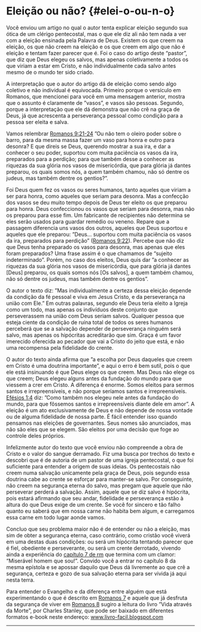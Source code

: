 # Eleição ou não? {#elei-o-ou-n-o}

Você enviou um artigo no qual o autor tenta explicar eleição segundo sua ótica de um clérigo pentecostal, mas o que ele diz ali não tem nada a ver com a eleição ensinada pela Palavra de Deus. Existem os que creem na eleição, os que não creem na eleição e os que creem em algo que não é eleição e tentam fazer parecer que é. Foi o caso do artigo deste “pastor”, que diz que Deus elegeu os salvos, mas apenas coletivamente a todos os que viriam a estar em Cristo, e não individualmente cada salvo antes mesmo de o mundo ter sido criado.

A interpretação que o autor do artigo dá de eleição como sendo algo coletivo e não individual é equivocada. Primeiro porque o versículo em Romanos, que mencionei para você em uma mensagem anterior, mostra que o assunto é claramente de ”vasos”, e vasos são pessoas. Segundo, porque a interpretação que ele dá demonstra que não crê na graça de Deus, já que acrescenta a perseverança pessoal como condição para a pessoa ser eleita e salva.

Vamos relembrar [Romanos 9:21-24](http://bibliaonline.com.br/acf/rm/9/21-24) ”Ou não tem o oleiro poder sobre o barro, para da mesma massa fazer um vaso para honra e outro para desonra? E que direis se Deus, querendo mostrar a sua ira, e dar a conhecer o seu poder, suportou com muita paciência os vasos da ira, preparados para a perdição; para que também desse a conhecer as riquezas da sua glória nos vasos de misericórdia, que para glória já dantes preparou, os quais somos nós, a quem também chamou, não só dentre os judeus, mas também dentre os gentios?”.

Foi Deus quem fez os vasos ou seres humanos, tanto aqueles que viriam a ser para honra, como aqueles que seriam para desonra. Mas a confecção dos vasos se deu muito tempo depois de Deus ter eleito os que preparou para honra. Deus confeccionou os vasos que seriam para desonra, mas não os preparou para esse fim. Um fabricante de recipientes não determina se eles serão usados para guardar remédio ou veneno. Repare que a passagem diferencia uns vasos dos outros, aqueles que Deus suportou e aqueles que ele preparou: ”Deus... suportou com muita paciência os vasos da ira, preparados para perdição” ([Romanos 9:22](http://bibliaonline.com.br/acf/rm/9/22)). Percebe que não diz que Deus tenha preparado os vasos para desonra, mas apenas que eles foram preparados? Uma frase assim é o que chamamos de “sujeito indeterminado”. Porém, no caso dos eleitos, Deus quis dar ”a conhecer as riquezas da sua glória nos vasos de misericórdia, que para glória já dantes [Deus] preparou, os quais somos nós [Os salvos], a quem também chamou, não só dentre os judeus, mas também dentre os gentios”.

O autor o texto diz: ”Mas individualmente a certeza dessa eleição depende da condição da fé pessoal e viva em Jesus Cristo, e da perseverança na união com Ele.” Em outras palavras, segundo ele Deus teria eleito a Igreja como um todo, mas apenas os indivíduos deste conjunto que perseverassem na união com Deus seriam salvos. Qualquer pessoa que esteja ciente da condição de ruína total de todos os seres humanos perceberá que se a salvação depender de perseverança ninguém será salvo, mas apenas os hipócritas acreditarão que sim. Graça é um favor imerecido oferecida ao pecador que vai a Cristo do jeito que está, e não uma recompensa pela fidelidade do crente.

O autor do texto ainda afirma que ”a escolha por Deus daqueles que creem em Cristo é uma doutrina importante”, e aqui o erro é bem sutil, pois o que ele está insinuando é que Deus elege os que creem. Mas Deus não elege os que creem; Deus elegeu alguns antes da fundação do mundo para que viessem a crer em Cristo. A diferença é enorme. Somos eleitos para sermos santos e irrepreensíveis, e não porque seríamos santos e irrepreensíveis. [Efésios 1:4](http://bibliaonline.com.br/acf/ef/1/4) diz: ”Como também nos elegeu nele antes da fundação do mundo, para que fôssemos santos e irrepreensíveis diante dele em amor”. A eleição é um ato exclusivamente de Deus e não depende de nossa vontade ou de alguma fidelidade de nossa parte. É fácil entender isso quando pensamos nas eleições de governantes. Seus nomes são anunciados, mas não são eles que se elegem. São eleitos por uma decisão que foge ao controle deles próprios.

Infelizmente autor do texto que você enviou não compreende a obra de Cristo e o valor do sangue derramado. Fiz uma busca por trechos do texto e descobri que é de autoria de um pastor de uma igreja pentecostal, o que foi suficiente para entender a origem de suas ideias. Os pentecostais não creem numa salvação unicamente pela graça de Deus, pois segundo essa doutrina cabe ao crente se esforçar para manter-se salvo. Por conseguinte, não creem na segurança eterna do salvo, mas pregam que aquele que não perseverar perderá a salvação. Assim, aquele que se diz salvo é hipócrita, pois estará afirmando que seu andar, fidelidade e perseverança estão à altura do que Deus exige de um crente. Se você for sincero e tão falho quanto eu saberá que em nossa carne não habita bem algum, e carregamos essa carne em todo lugar aonde vamos.

Concluo que seu problema maior não é de entender ou não a eleição, mas sim de obter a segurança eterna, caso contrário, como cristão você viverá em uma destas duas condições: ou será um hipócrita tentando parecer que é fiel, obediente e perseverante, ou será um crente derrotado, vivendo ainda a experiência do [capítulo 7 de rm](http://bibliaonline.com.br/acf/rm/7) que termina com um clamor: “Miserável homem que sou!”. Convido você a entrar no capítulo 8 da mesma epístola e se apossar daquilo que Deus dá livremente ao que crê a segurança, certeza e gozo de sua salvação eterna para ser vivida já aqui nesta terra.

Para entender o Evangelho e da diferença entre alguém que está experimentando o que é descrito em [Romanos 7](http://bibliaonline.com.br/acf/rm/7) e aquele que já desfruta da segurança de viver em [Romanos 8](http://bibliaonline.com.br/acf/rm/8) sugiro a leitura do livro ”Vida através da Morte”, por Charles Stanley, que pode ser baixado em diferentes formatos e-book neste endereço: www.livro-facil.blogspot.com

*****